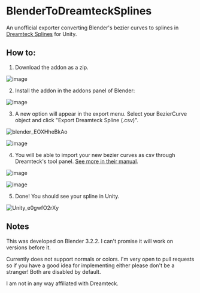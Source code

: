 # BlenderToDreamteckSplines
An unofficial exporter converting Blender's bezier curves to splines in [Dreamteck Splines](https://assetstore.unity.com/packages/tools/utilities/dreamteck-splines-61926) for Unity.

## How to:
1. Download the addon as a zip.

![image](https://user-images.githubusercontent.com/4378629/188005118-d63f31a9-4ced-4819-b1a9-01253b09c9fb.png)

2. Install the addon in the addons panel of Blender:

![image](https://user-images.githubusercontent.com/4378629/188004695-487b2988-2b41-4d69-9332-2dc7d8ea021d.png)

3. A new option will appear in the export menu. Select your BezierCurve object and click "Export Dreamteck Spline (.csv)". 

![blender_EOXHheBkAo](https://user-images.githubusercontent.com/4378629/188006546-82d55161-32be-47cd-a697-6d1fef13e9cd.png)

![image](https://user-images.githubusercontent.com/4378629/188004531-dfe5625d-e9a4-4e23-8afa-73b23f0a14f0.png)

4. You will be able to import your new bezier curves as csv through Dreamteck's tool panel. [See more in their manual](https://dreamteck.io/page/dreamteck_splines/user_manual.pdf).

![image](https://user-images.githubusercontent.com/4378629/188005424-916da6fa-4922-46e3-9e97-31727736c01f.png)

![image](https://user-images.githubusercontent.com/4378629/188005484-a4f76faa-94ce-483d-9cf0-75e64e180e1c.png)

5. Done! You should see your spline in Unity.

![Unity_e0gwfO2rXy](https://user-images.githubusercontent.com/4378629/188006592-0eece84d-f1ef-4b35-a490-ee4f7e71e738.png)

## Notes

This was developed on Blender 3.2.2. I can't promise it will work on versions before it.

Currently does not support normals or colors. I'm very open to pull requests so if you have a good idea for implementing either please don't be a stranger! Both are disabled by default.

I am not in any way affiliated with Dreamteck.
